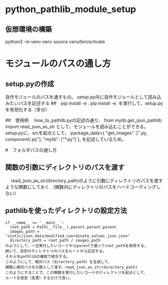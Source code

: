 # python_pathlib_module_setup
## 仮想環境の構築
 python3 -m venv venv
 source venv/bin/activate

# モジュールのパスの通し方
## setup.pyの作成
  自作モジュールのパスを通すもの。
  setup.py内に自作モジュールとして読み込みたいパスを記述する
##　pip install -e .
  pip install -e .を実行して、setup.pyを有効化する（多分）

##　使用例
　how_to_pathlib.pyの記述の通り、
  from mylib.get_json_pathlib import read_json_as_str
  として、モジュールを読み込むことができる。
  setup.pyに、srcを起点として、
      package_data={
        "get_images": ["*.py, component/*.py"],
        "mylib": ["*.py"]
    },
  を記述しているため。

#　フォルダパスの通し方
  ## 関数の引数にディレクトリのパスを渡す
  　 read_json_as_str(directory_path)のように引数にディレクトリのパスを渡すような関数にしておく
    （関数内にディレクトリのパスをハードコーディングしない）
  ## pathlibを使ったディレクトリの設定方法
    if __name__ == '__main__':
      root_path = Path(__file__).parent.parent.parent
      images_path = "static/json_data/modified_coordinate_values_json.json"
      directory_path = root_path / images_path
    のようにして、一旦実行したいコードからparentで遡ってroot_pathを取得する。
    続いて、目的のディレクトリのパスをルートから記述する。
    それらをpathlibの機能で結合する。
    このようにして、絶対パス（directory_path）を生成して、
    関数に絶対パスを引数として渡す。read_json_as_str(directory_path)
    このようにすることで、この関数を実行したいコードのディレクトリを起点として、
    ルートを設定（変更）するだけで良い。

